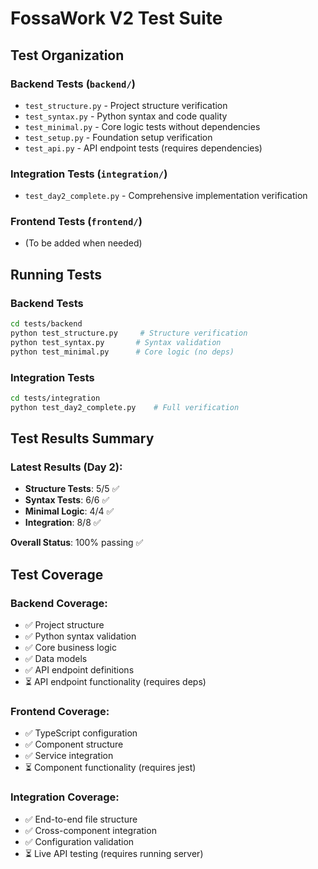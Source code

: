 # FossaWork V2 Test Suite

## Test Organization

### Backend Tests (`backend/`)
- `test_structure.py` - Project structure verification
- `test_syntax.py` - Python syntax and code quality
- `test_minimal.py` - Core logic tests without dependencies
- `test_setup.py` - Foundation setup verification
- `test_api.py` - API endpoint tests (requires dependencies)

### Integration Tests (`integration/`)
- `test_day2_complete.py` - Comprehensive implementation verification

### Frontend Tests (`frontend/`)
- (To be added when needed)

## Running Tests

### Backend Tests
```bash
cd tests/backend
python test_structure.py     # Structure verification
python test_syntax.py       # Syntax validation  
python test_minimal.py      # Core logic (no deps)
```

### Integration Tests
```bash
cd tests/integration
python test_day2_complete.py    # Full verification
```

## Test Results Summary

### Latest Results (Day 2):
- **Structure Tests**: 5/5 ✅
- **Syntax Tests**: 6/6 ✅ 
- **Minimal Logic**: 4/4 ✅
- **Integration**: 8/8 ✅

**Overall Status**: 100% passing ✅

## Test Coverage

### Backend Coverage:
- ✅ Project structure
- ✅ Python syntax validation
- ✅ Core business logic
- ✅ Data models
- ✅ API endpoint definitions
- ⏳ API endpoint functionality (requires deps)

### Frontend Coverage:
- ✅ TypeScript configuration
- ✅ Component structure
- ✅ Service integration
- ⏳ Component functionality (requires jest)

### Integration Coverage:
- ✅ End-to-end file structure
- ✅ Cross-component integration
- ✅ Configuration validation
- ⏳ Live API testing (requires running server)